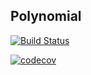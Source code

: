 ## Polynomial

[![Build Status](https://travis-ci.org/ValManP/python-unn.svg?branch=master)](https://travis-ci.org/ValManP/python-unn)

[![codecov](https://codecov.io/gh/ValManP/python-unn/branch/master/graph/badge.svg)](https://codecov.io/gh/ValManP/python-unn)